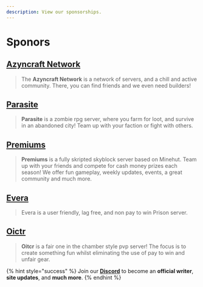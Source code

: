 ```yaml
---
description: View our sponsorships.
---
```


# Sponors

## [Azyncraft Network](https://discord.gg/tP5KGax)
 > The **Azyncraft Network** is a network of servers, and a chill and active community. There, you can find friends and we even need builders!

## [Parasite](https://discord.parasitemc.com/)
 > **Parasite** is a zombie rpg server, where you farm for loot, and survive in an abandoned city! Team up with your faction or fight with others.

## [Premiums](https://discord.gg/vvajrHX)
> **Premiums** is a fully skripted skyblock server based on Minehut. Team up with your friends and compete for cash money prizes each season! We offer fun gameplay, weekly updates, events, a great community and much more.

## [Evera](https://discord.gg/XfJBzuA)
> Evera is a user friendly, lag free, and non pay to win Prison server. 

## [Oictr](https://discord.gg/GPyc8Z2)
> **Oitcr** is a fair one in the chamber style pvp server! The focus is to create something fun whilst eliminating the use of pay to win and unfair gear. 

{% hint style="success" %}
Join our **[Discord](https://discord.gg/TYhH5bK)** to become an **official writer**, **site updates**, and **much more**.
{% endhint %}
